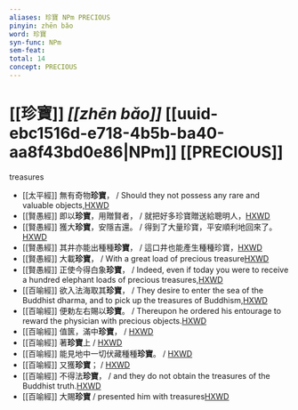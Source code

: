 ```yaml
---
aliases: 珍寶 NPm PRECIOUS
pinyin: zhēn bǎo
word: 珍寶
syn-func: NPm
sem-feat: 
total: 14
concept: PRECIOUS 
---
```

# [[珍寶]] *[[zhēn bǎo]]*  [[uuid-ebc1516d-e718-4b5b-ba40-aa8f43bd0e86|NPm]] [[PRECIOUS]]
treasures
 - [[太平經]] 無有奇物**珍寶**， / Should they not possess any rare and valuable objects,[HXWD](https://hxwd.org/textview.html?location=KR5e0001_tls_003-2a.58)
 - [[賢愚經]] 即以**珍寶**，用贈賢者， / 就把好多珍寶贈送給聰明人，[HXWD](https://hxwd.org/textview.html?location=KR6b0059_T_001-0355a.28)
 - [[賢愚經]] 獲大**珍寶**，安隱吉還。 / 得到了大量珍寶，平安順利地回來了。[HXWD](https://hxwd.org/textview.html?location=KR6b0059_T_005-0382b.61)
 - [[賢愚經]] 其井亦能出種種**珍寶**， / 這口井也能產生種種珍寶，[HXWD](https://hxwd.org/textview.html?location=KR6b0059_T_005-0384c.22)
 - [[賢愚經]] 大載**珍寶**， / With a great load of precious treasure[HXWD](https://hxwd.org/textview.html?location=KR6b0059_T_010-0418c.29)
 - [[賢愚經]] 正使今得白象**珍寶**， / Indeed, even if today you were to receive a hundred elephant loads of precious treasures,[HXWD](https://hxwd.org/textview.html?location=KR6b0059_T_010-0419a.63)
 - [[百喻經]] 欲入法海取其**珍寶**， / They desire to enter the sea of the Buddhist dharma, and to pick up the treasures of Buddhism,[HXWD](https://hxwd.org/textview.html?location=KR6b0066_T_001-0545a.52)
 - [[百喻經]] 便勅左右賜以**珍寶**。 / Thereupon he ordered his entourage to reward the physician with precious objects.[HXWD](https://hxwd.org/textview.html?location=KR6b0066_T_001-0545b.3)
 - [[百喻經]] 值篋，滿中**珍寶**， / [HXWD](https://hxwd.org/textview.html?location=KR6b0066_T_002-0548b.19)
 - [[百喻經]] 著**珍寶**上 / [HXWD](https://hxwd.org/textview.html?location=KR6b0066_T_002-0548b.21)
 - [[百喻經]] 能見地中一切伏藏種種**珍寶**。 / [HXWD](https://hxwd.org/textview.html?location=KR6b0066_T_002-0548b.56)
 - [[百喻經]] 又獲**珍寶**； / [HXWD](https://hxwd.org/textview.html?location=KR6b0066_T_003-0551c.41)
 - [[百喻經]] 不得法**珍寶**， / and they do not obtain the treasures of the Buddhist truth.[HXWD](https://hxwd.org/textview.html?location=KR6b0066_T_003-0551c.59)
 - [[百喻經]] 大賜**珍寶** / presented him with treasures[HXWD](https://hxwd.org/textview.html?location=KR6b0066_T_003-0553a.18)